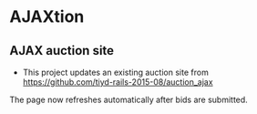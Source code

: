 # AJAXtion

## AJAX auction site

* This project updates an existing auction site from https://github.com/tiyd-rails-2015-08/auction_ajax

The page now refreshes automatically after bids are submitted.
